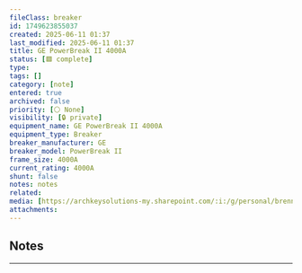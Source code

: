 ```yaml
---
fileClass: breaker
id: 1749623855037
created: 2025-06-11 01:37
last_modified: 2025-06-11 01:37
title: GE PowerBreak II 4000A
status: [🟩 complete]
type: 
tags: []
category: [note]
entered: true
archived: false
priority: [⚪ None]
visibility: [🔒 private]
equipment_name: GE PowerBreak II 4000A
equipment_type: Breaker
breaker_manufacturer: GE
breaker_model: PowerBreak II
frame_size: 4000A
current_rating: 4000A
shunt: false
notes: notes
related: 
media: [https://archkeysolutions-my.sharepoint.com/:i:/g/personal/brennan_salibrici_prokey_com/Ee5VZ7gyNppAo4xbuVMLIBQBNeyN9WUYkPKVc_x79LMOsw?e=EvxAs0]
attachments:
---
```


## Notes
---

